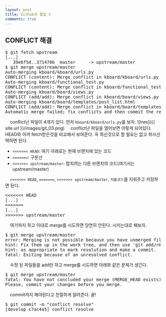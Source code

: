 ```yaml
---
layout: post
title: Github과 협업 3
comments: true
---
```

## **CONFLICT 해결**
<pre>$ git fetch upstream
[...]
   39e6f5d..371478b  master     -> upstream/master
$ git merge upstream/master
Auto-merging kboard/kboard/urls.py
CONFLICT (content): Merge conflict in kboard/kboard/urls.py
Auto-merging kboard/functional_test.py
CONFLICT (content): Merge conflict in kboard/functional_test.py
Auto-merging kboard/board/views.py
CONFLICT (add/add): Merge conflict in kboard/board/views.py
Auto-merging kboard/board/templates/post_list.html
CONFLICT (add/add): Merge conflict in kboard/board/templates/post_list.html
Automatic merge failed; fix conflicts and then commit the result.</pre>

&nbsp;&nbsp;&nbsp; conflict난 파일이 4개가 있다. 먼저 `kboard/kboard/urls.py`를 보자.
![tree]({{ site.url }}/images/git_03.png)
&nbsp;&nbsp;&nbsp; conflict난 파일을 열어보면 이렇게 되어있다. HEAD와 아까 fetch받은것을 비교해서 보여준다. 꼭 최신것으로 할 필요는 없고 취사선택하면 된다.     
 
* `<<<<<<< HEAD`: 여기 아래로는 현재 브랜치에 있는 코드      
* `=======`: 구분선     
* `>>>>>>> upstream/master`: 합치려는 다른 브랜치의 코드(여기서는 upstream/master)      


&nbsp;&nbsp;&nbsp; `<<<<<<< HEAD`, `=======`, `>>>>>>> upstream/master`, `지울코드`를 지워주고 저장하면 된다.
<pre><<<<<<< HEAD
[...]
=======
[...]
>>>>>>> upstream/master
</pre>

&nbsp;&nbsp;&nbsp; 여기까지 하고 이대로 merge를 시도하면 당연히 안된다. 시키는대로 해보자.
<pre>$ git merge upstream/master
error: Merging is not possible because you have unmerged files.
hint: Fix them up in the work tree, and then use 'git add/rm &lt;file&gt;'
hint: as appropriate to mark resolution and make a commit.
fatal: Exiting because of an unresolved conflict.</pre>

&nbsp;&nbsp;&nbsp; 수정 된 파일들을 add만 하고 merge를 시도하면 아래와 같은 문제가 생긴다.
<pre>$ git merge upstream/master
fatal: You have not concluded your merge (MERGE_HEAD exists).
Please, commit your changes before you merge.</pre>

&nbsp;&nbsp;&nbsp; commit까지 해야된다고 친절하게 알려준다. 끝!
<pre>$ git commit -m "conflict resolve"
[develop c7ac4a5] conflict resolve</pre>
